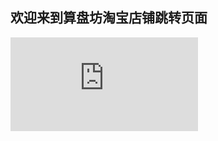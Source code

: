 ## 欢迎来到算盘坊淘宝店铺跳转页面

<iframe src="https://item.taobao.com/item.htm?id=557142811133" frameborder="no" scrolling="yes">
</iframe>
